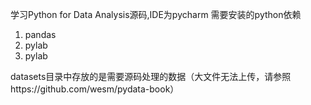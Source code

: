 学习Python for Data Analysis源码,IDE为pycharm
需要安装的python依赖
1. pandas
2. pylab
3. pylab

datasets目录中存放的是需要源码处理的数据（大文件无法上传，请参照https://github.com/wesm/pydata-book）